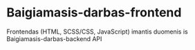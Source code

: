 # Baigiamasis-darbas-frontend
Frontendas (HTML, SCSS/CSS, JavaScript) imantis duomenis is Baigiamasis-darbas-backend API
